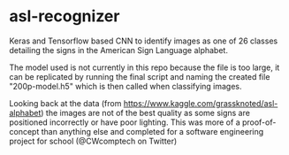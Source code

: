 # asl-recognizer
Keras and Tensorflow based CNN to identify images as one of 26 classes detailing the signs in the American Sign Language alphabet.

The model used is not currently in this repo because the file is too large, it can be replicated by running the final script and naming 
the created file "200p-model.h5" which is then called when classifying images. 

Looking back at the data (from https://www.kaggle.com/grassknoted/asl-alphabet) the images are not of the best quality as some signs are 
positioned incorrectly or have poor lighting. This was more of a proof-of-concept than anything else and completed for a software engineering
project for school (@CWcomptech on Twitter)
